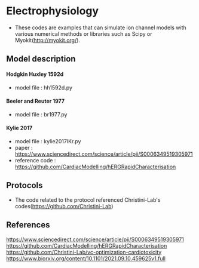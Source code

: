 # Electrophysiology

- These codes are examples that can simulate ion channel models with various numerical methods or libraries such as Scipy or Myokit(http://myokit.org/).

## Model description
#### Hodgkin Huxley 1592d
* model file : hh1592d.py
#### Beeler and Reuter 1977
* model file : br1977.py
#### Kylie 2017
* model file : kylie2017IKr.py
* paper : https://www.sciencedirect.com/science/article/pii/S0006349519305971
* reference code : https://github.com/CardiacModelling/hERGRapidCharacterisation

## Protocols
* The code related to the protocol referenced Christini-Lab's codes(https://github.com/Christini-Lab)

## References
https://www.sciencedirect.com/science/article/pii/S0006349519305971
https://github.com/CardiacModelling/hERGRapidCharacterisation
https://github.com/Christini-Lab/vc-optimization-cardiotoxicity
https://www.biorxiv.org/content/10.1101/2021.09.10.459625v1.full
